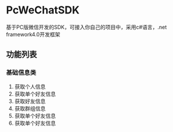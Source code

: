# PcWeChatSDK
基于PC版微信开发的SDK，可接入你自己的项目中，采用c#语言，.net framework4.0开发框架

## 功能列表

### 基础信息类
1. 获取个人信息
2. 获取单个好友信息
3. 获取好友信息
4. 获取群组信息
5. 获取单个好友信息
6. 获取单个好友信息


